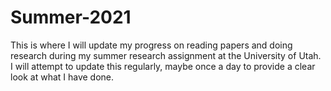 # Summer-2021
This is where I will update my progress on reading papers and doing research during my summer research assignment at the University of Utah.
I will attempt to update this regularly, maybe once a day to provide a clear look at what I have done.
